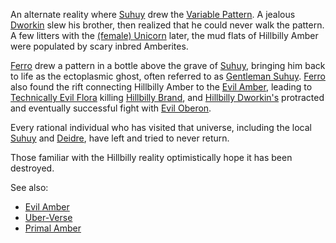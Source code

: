 An alternate reality where [Suhuy](GentlemanSuhuy) drew the [Variable Pattern](VariablePattern).  A jealous [Dworkin](HillbillyDworkin) slew his brother, then realized that he could never walk the pattern.  A few litters with the [(female) Unicorn](UnicornOfAmber) later, the mud flats of Hillbilly Amber were populated by scary inbred Amberites.

[Ferro](FerroOfDworkin) drew a pattern in a bottle above the grave of [Suhuy](GentlemanSuhuy), bringing him back to life as the ectoplasmic ghost, often referred to as [Gentleman Suhuy](GentlemanSuhuy).  [Ferro](FerroOfDworkin) also found the rift connecting Hillbilly Amber to the [Evil Amber](EvilAmber), leading to [Technically Evil Flora](EvilFlora) killing [Hillbilly Brand](HillbillyBrand), and [Hillbilly Dworkin's](HillbillyDworkin) protracted and eventually successful fight with [Evil Oberon](EvilOberon).

Every rational individual who has visited that universe, including the local [Suhuy](GentlemanSuhuy) and [Deidre](HillybillyDeirdre), have left and tried to never return.

Those familiar with the Hillbilly reality optimistically hope it has been destroyed.

See also:
 + [Evil Amber](EvilAmber)
 + [Uber-Verse](UberVerse)
 + [Primal Amber](PrimalAmber)

